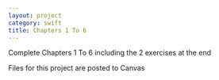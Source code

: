 ```yaml
---
layout: project
category: swift
title: Chapters 1 To 6
---
```


Complete Chapters 1 To 6 including the 2 exercises at the end

Files for this project are posted to Canvas
